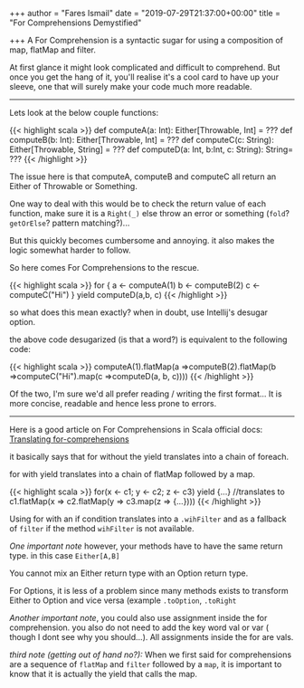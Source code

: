 +++
author = "Fares Ismail"
date = "2019-07-29T21:37:00+00:00"
title = "For Comprehensions Demystified"

+++
A For Comprehension is a syntactic sugar for using a composition of map, flatMap and filter.

At first glance it might look complicated and difficult to comprehend. But once you get the hang of it, you'll realise it's a cool card to have up your sleeve, one that will surely make your code much more readable.

***

Lets look at the below couple functions:

{{< highlight scala >}}
def computeA(a: Int): Either\[Throwable, Int\] = ???
def computeB(b: Int): Either\[Throwable, Int\] = ???
def computeC(c: String): Either\[Throwable, String\] = ???
def computeD(a: Int, b:Int, c: String): String= ???
{{< /highlight >}}

The issue here is that computeA, computeB and computeC all  return an Either of Throwable or Something.

One way to deal with this would be to check the return value of each function, make sure it is a `Right(_)` else throw an error or something (`fold`? `getOrElse`? pattern matching?)...

But this quickly becomes cumbersome and annoying. it also makes the logic somewhat harder to follow.

So here comes For Comprehensions to the rescue.

{{< highlight scala >}}
for {
a <- computeA(1)
b <- computeB(2)
c <- computeC("Hi")
} yield computeD(a,b, c)
{{< /highlight >}}

so what does this mean exactly? when in doubt, use Intellij's desugar option.

the above code desugarized (is that a word?) is equivalent to the following code:

{{< highlight scala >}}
computeA(1).flatMap(a =>computeB(2).flatMap(b =>computeC("Hi").map(c =>computeD(a, b, c))))
{{< /highlight >}}

Of the two, I'm sure we'd all prefer reading / writing the first format... It is more concise, readable and hence less prone to errors.

***

Here is a good article on For Comprehensions in Scala official docs: [Translating for-comprehensions](https://docs.scala-lang.org/tutorials/FAQ/yield.html "Translating for-comprehensions")

it basically says that for without the yield translates into a chain of foreach.

for with yield translates into a chain of flatMap followed by a map.

{{< highlight scala >}}
for(x <- c1; y <- c2; z <- c3) yield {...}
//translates to
c1.flatMap(x => c2.flatMap(y => c3.map(z => {...})))
{{< /highlight >}}

Using for with an if condition translates into a `.wihFilter` and as a fallback of `filter` if the method `wihFilter` is not available.

_One important note_ however, your methods have to have the same return type. in this case `Either[A,B]`

You cannot mix an Either return type with an Option return type.

For Options, it is less of a problem since many methods exists to transform Either to Option and vice versa (example `.toOption`, `.toRight`

_Another important note_, you could also use assignment inside the for comprehension. you also do not need to add the key word val or var ( though I dont see why you should...). All assignments inside the for are vals.

_third note (getting out of hand no?):_ When we first said for comprehensions are a sequence of `flatMap` and `filter` followed by a `map`, it is important to know that it is actually the yield that calls the map.